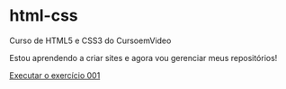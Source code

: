 # html-css
 Curso de HTML5 e CSS3 do CursoemVideo

Estou aprendendo a criar sites e agora vou gerenciar meus repositórios!

<a href="https://joycealmeidas.github.io/html-css/exercicios/ex001/index.html"> Executar o exercício 001 </a>